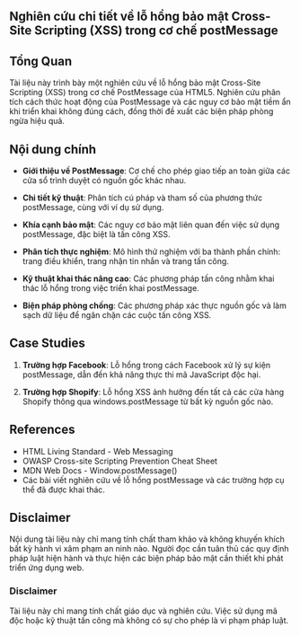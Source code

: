 ## Nghiên cứu chi tiết về lỗ hổng bảo mật Cross-Site Scripting (XSS) trong cơ chế postMessage

## Tổng Quan

Tài liệu này trình bày một nghiên cứu về lỗ hổng bảo mật Cross-Site Scripting (XSS) trong cơ chế PostMessage của HTML5. Nghiên cứu phân tích cách thức hoạt động của PostMessage và các nguy cơ bảo mật tiềm ẩn khi triển khai không đúng cách, đồng thời đề xuất các biện pháp phòng ngừa hiệu quả.

## Nội dung chính

- **Giới thiệu về PostMessage**: Cơ chế cho phép giao tiếp an toàn giữa các cửa sổ trình duyệt có nguồn gốc khác nhau.
  
- **Chi tiết kỹ thuật**: Phân tích cú pháp và tham số của phương thức postMessage, cùng với ví dụ sử dụng.

- **Khía cạnh bảo mật**: Các nguy cơ bảo mật liên quan đến việc sử dụng postMessage, đặc biệt là tấn công XSS.

- **Phân tích thực nghiệm**: Mô hình thử nghiệm với ba thành phần chính: trang điều khiển, trang nhận tin nhắn và trang tấn công.

- **Kỹ thuật khai thác nâng cao**: Các phương pháp tấn công nhằm khai thác lỗ hổng trong việc triển khai postMessage.

- **Biện pháp phòng chống**: Các phương pháp xác thực nguồn gốc và làm sạch dữ liệu để ngăn chặn các cuộc tấn công XSS.

## Case Studies

1. **Trường hợp Facebook**: Lỗ hổng trong cách Facebook xử lý sự kiện postMessage, dẫn đến khả năng thực thi mã JavaScript độc hại.
   
2. **Trường hợp Shopify**: Lỗ hổng XSS ảnh hưởng đến tất cả các cửa hàng Shopify thông qua windows.postMessage từ bất kỳ nguồn gốc nào.

## References

- HTML Living Standard - Web Messaging
- OWASP Cross-site Scripting Prevention Cheat Sheet
- MDN Web Docs - Window.postMessage()
- Các bài viết nghiên cứu về lỗ hổng postMessage và các trường hợp cụ thể đã được khai thác.

## Disclaimer

Nội dung tài liệu này chỉ mang tính chất tham khảo và không khuyến khích bất kỳ hành vi xâm phạm an ninh nào. Người đọc cần tuân thủ các quy định pháp luật hiện hành và thực hiện các biện pháp bảo mật cần thiết khi phát triển ứng dụng web.



### Disclaimer

Tài liệu này chỉ mang tính chất giáo dục và nghiên cứu. Việc sử dụng mã độc hoặc kỹ thuật tấn công mà không có sự cho phép là vi phạm pháp luật.
